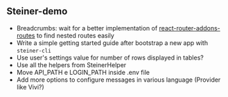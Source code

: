 ## Steiner-demo

- Breadcrumbs: wait for a better implementation of [react-router-addons-routes](https://github.com/ReactTraining/react-router-addons-routes) to find nested routes easily
- Write a simple getting started guide after bootstrap a new app with `steiner-cli`
- Use user's settings value for number of rows displayed in tables?
- Use all the helpers from SteinerHelper
- Move API_PATH e LOGIN_PATH inside .env file
- Add more options to configure messages in various language (Provider like Vivi?)